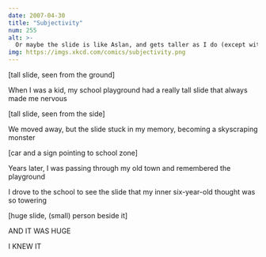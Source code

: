 ```yaml
---
date: 2007-04-30
title: "Subjectivity"
num: 255
alt: >-
  Or maybe the slide is like Aslan, and gets taller as I do (except without the feeling of discomfort when I reach my teens and suddenly get the Christ stuff.)
img: https://imgs.xkcd.com/comics/subjectivity.png
---
```

[tall slide, seen from the ground]

When I was a kid, my school playground had a really tall slide that always made me nervous

[tall slide, seen from the side]

We moved away, but the slide stuck in my memory, becoming a skyscraping monster

[car and a sign pointing to school zone]

Years later, I was passing through my old town and remembered the playground

I drove to the school to see the slide that my inner six-year-old thought was so towering

[huge slide, (small) person beside it]

AND IT WAS HUGE

I KNEW IT


